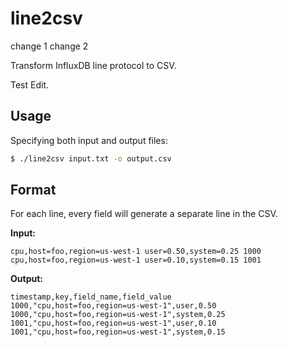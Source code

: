 line2csv
========

change 1
change 2

Transform InfluxDB line protocol to CSV.

Test Edit.

Usage
-----

Specifying both input and output files:

```bash
$ ./line2csv input.txt -o output.csv
```

Format
------

For each line, every field will generate a separate line in the CSV.

**Input:**

```text
cpu,host=foo,region=us-west-1 user=0.50,system=0.25 1000
cpu,host=foo,region=us-west-1 user=0.10,system=0.15 1001
```

**Output:**

```csv
timestamp,key,field_name,field_value
1000,"cpu,host=foo,region=us-west-1",user,0.50
1000,"cpu,host=foo,region=us-west-1",system,0.25
1001,"cpu,host=foo,region=us-west-1",user,0.10
1001,"cpu,host=foo,region=us-west-1",system,0.15
```

